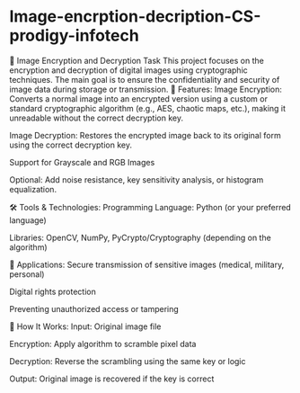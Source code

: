 # Image-encrption-decription-CS-prodigy-infotech
🔐 Image Encryption and Decryption Task This project focuses on the encryption and decryption of digital images using cryptographic techniques. The main goal is to ensure the confidentiality and security of image data during storage or transmission.
📌 Features:
Image Encryption: Converts a normal image into an encrypted version using a custom or standard cryptographic algorithm (e.g., AES, chaotic maps, etc.), making it unreadable without the correct decryption key.

Image Decryption: Restores the encrypted image back to its original form using the correct decryption key.

Support for Grayscale and RGB Images

Optional: Add noise resistance, key sensitivity analysis, or histogram equalization.

🛠️ Tools & Technologies:
Programming Language: Python (or your preferred language)

Libraries: OpenCV, NumPy, PyCrypto/Cryptography (depending on the algorithm)

🧪 Applications:
Secure transmission of sensitive images (medical, military, personal)

Digital rights protection

Preventing unauthorized access or tampering

📂 How It Works:
Input: Original image file

Encryption: Apply algorithm to scramble pixel data

Decryption: Reverse the scrambling using the same key or logic

Output: Original image is recovered if the key is correct
